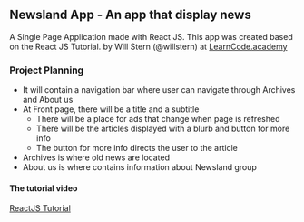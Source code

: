 ## Newsland App - An app that display news

A Single Page Application made with React JS. This app was created based on the React JS Tutorial.
by Will Stern (@willstern) at [LearnCode.academy](https://www.youtube.com/user/learncodeacademy)

### Project Planning

* It will contain a navigation bar where user can navigate through Archives and About us
* At Front page, there will be a title and a subtitle
  * There will be a place for ads that change when page is refreshed
  * There will be the articles displayed with a blurb and button for more info
  * The button for more info directs the user to the article
* Archives is where old news are located
* About us is where contains information about Newsland group

#### The tutorial video
[ReactJS Tutorial](https://www.youtube.com/watch?v=MhkGQAoc7bc&list=PLoYCgNOIyGABj2GQSlDRjgvXtqfDxKm5b)
